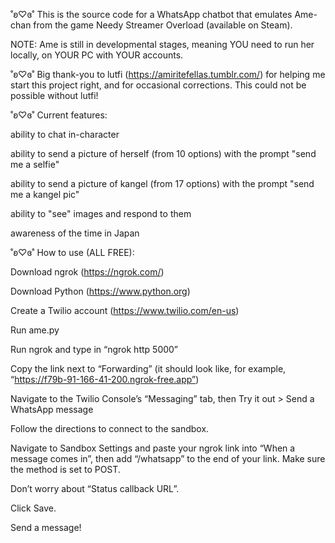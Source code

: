 
˚ʚ♡ɞ˚  This is the source code for a WhatsApp chatbot that emulates Ame-chan from the game Needy Streamer Overload (available on Steam). 

NOTE: Ame is still in developmental stages, meaning YOU need to run her locally, on YOUR PC with YOUR accounts.
			
˚ʚ♡ɞ˚  Big thank-you to lutfi (https://amiritefellas.tumblr.com/) for helping me start this project right, and for occasional corrections. This could not be possible without lutfi!

˚ʚ♡ɞ˚  Current features:

ability to chat in-character

ability to send a picture of herself (from 10 options) with the prompt "send me a selfie"

ability to send a picture of kangel (from 17 options) with the prompt "send me a kangel pic"

ability to "see" images and respond to them

awareness of the time in Japan

˚ʚ♡ɞ˚ How to use (ALL FREE): 

Download ngrok (https://ngrok.com/) 

Download Python (https://www.python.org) 

Create a Twilio account (https://www.twilio.com/en-us) 

Run ame.py

Run ngrok and type in “ngrok http 5000”

Copy the link next to “Forwarding” (it should look like, for example, “https://f79b-91-166-41-200.ngrok-free.app”)

Navigate to the Twilio Console’s “Messaging” tab, then Try it out > Send a WhatsApp message

Follow the directions to connect to the sandbox.

Navigate to Sandbox Settings and paste your ngrok link into “When a message comes in”, then add “/whatsapp” to the end of your link. Make sure the method is set to POST. 

Don’t worry about “Status callback URL”.

Click Save.

Send a message!

